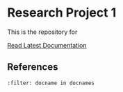 # Research Project 1

This is the repository for 

[Read Latest Documentation](https://jorgensd.github.io/rs69/)

## References
```{bibliography}
:filter: docname in docnames
```
